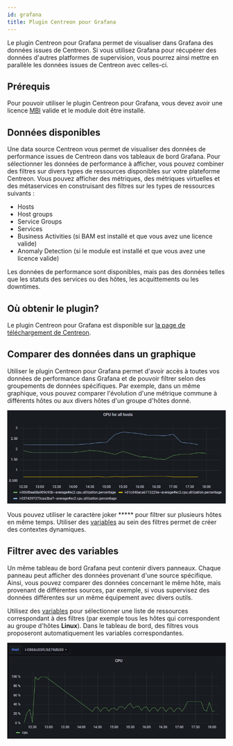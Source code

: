 ```yaml
---
id: grafana
title: Plugin Centreon pour Grafana
---
```


Le plugin Centreon pour Grafana permet de visualiser dans Grafana des données issues de Centreon. Si vous utilisez Grafana pour récupérer des données d'autres platformes de supervision, vous pourrez ainsi mettre en parallèle les données issues de Centreon avec celles-ci.

## Prérequis

Pour pouvoir utiliser le plugin Centreon pour Grafana, vous devez avoir une licence [MBI](../reporting/introduction.md) valide et le module doit être installé.

## Données disponibles

Une data source Centreon vous permet de visualiser des données de performance issues de Centreon dans vos tableaux de bord Grafana.
Pour sélectionner les données de performance à afficher, vous pouvez combiner des filtres sur divers types de ressources disponibles sur votre plateforme Centreon. Vous pouvez afficher des métriques, des métriques virtuelles et des métaservices en construisant des filtres sur les types de ressources suivants :

- Hosts
- Host groups
- Service Groups
- Services
- Business Activities (si BAM est installé et que vous avez une licence valide)
- Anomaly Detection (si le module est installé et que vous avez une licence valide)

Les données de performance sont disponibles, mais pas des données telles que les statuts des services ou des hôtes, les acquittements ou les downtimes.

## Où obtenir le plugin?

Le plugin Centreon pour Grafana est disponible sur [la page de téléchargement de Centreon](https://download.centreon.com/).

## Comparer des données dans un graphique

Utiliser le plugin Centreon pour Grafana permet d'avoir accès à toutes vos données de performance dans Grafana et de pouvoir filtrer selon des groupements de données spécifiques. Par exemple, dans un même graphique, vous pouvez comparer l'évolution d'une métrique commune à différents hôtes ou aux divers hôtes d'un groupe d'hôtes donné.

![image](../assets/metrology/grafana_compare.png)

Vous pouvez utiliser le caractère joker ***** pour filtrer sur plusieurs hôtes en même temps. Utiliser des [variables](https://grafana.com/docs/grafana/latest/variables/) au sein des filtres permet de créer des contextes dynamiques.

## Filtrer avec des variables

Un même tableau de bord Grafana peut contenir divers panneaux. Chaque panneau peut afficher des données provenant d'une source spécifique. Ainsi, vous pouvez comparer des données concernant le même hôte, mais provenant de différentes sources, par exemple, si vous supervisez des données différentes sur un même équipement avec divers outils.

Utilisez des [variables](https://grafana.com/docs/grafana/latest/variables/) pour sélectionner une liste de ressources correspondant à des filtres (par exemple tous les hôtes qui correspondent au groupe d'hôtes **Linux**). Dans le tableau de bord, des filtres vous proposeront automatiquement les variables correspondantes.

![image](../assets/metrology/grafana_variables.png)
